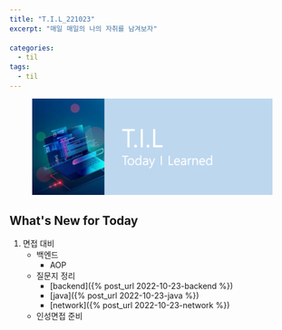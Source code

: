 ```yaml
---
title: "T.I.L_221023"
excerpt: "매일 매일의 나의 자취를 남겨보자"

categories:
  - til
tags:
  - til
---
```

<figure>
    <img src="/assets/images/til_image.png">
</figure>

## What's New for Today   

1. 면접 대비
    - 백엔드
        - AOP
    - 질문지 정리
      - [backend]({% post_url 2022-10-23-backend %})
      - [java]({% post_url 2022-10-23-java %})
      - [network]({% post_url 2022-10-23-network %})
    - 인성면접 준비
